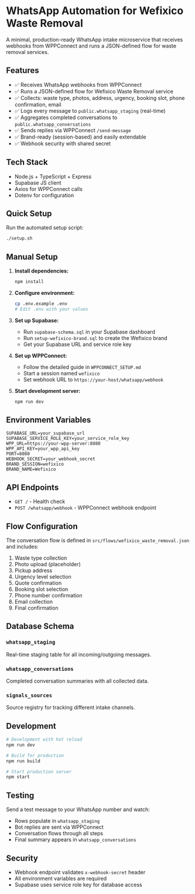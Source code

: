 # WhatsApp Automation for Wefixico Waste Removal

A minimal, production-ready WhatsApp intake microservice that receives webhooks from WPPConnect and runs a JSON-defined flow for waste removal services.

## Features

- ✅ Receives WhatsApp webhooks from WPPConnect
- ✅ Runs a JSON-defined flow for Wefixico Waste Removal service
- ✅ Collects: waste type, photos, address, urgency, booking slot, phone confirmation, email
- ✅ Logs every message to `public.whatsapp_staging` (real-time)
- ✅ Aggregates completed conversations to `public.whatsapp_conversations`
- ✅ Sends replies via WPPConnect `/send-message`
- ✅ Brand-ready (session-based) and easily extendable
- ✅ Webhook security with shared secret

## Tech Stack

- Node.js + TypeScript + Express
- Supabase JS client
- Axios for WPPConnect calls
- Dotenv for configuration

## Quick Setup

Run the automated setup script:
```bash
./setup.sh
```

## Manual Setup

1. **Install dependencies:**
   ```bash
   npm install
   ```

2. **Configure environment:**
   ```bash
   cp .env.example .env
   # Edit .env with your values
   ```

3. **Set up Supabase:**
   - Run `supabase-schema.sql` in your Supabase dashboard
   - Run `setup-wefixico-brand.sql` to create the Wefixico brand
   - Get your Supabase URL and service role key

4. **Set up WPPConnect:**
   - Follow the detailed guide in `WPPCONNECT_SETUP.md`
   - Start a session named `wefixico`
   - Set webhook URL to `https://your-host/whatsapp/webhook`

5. **Start development server:**
   ```bash
   npm run dev
   ```

## Environment Variables

```env
SUPABASE_URL=your_supabase_url
SUPABASE_SERVICE_ROLE_KEY=your_service_role_key
WPP_URL=https://your-wpp-server:8080
WPP_API_KEY=your_wpp_api_key
PORT=8080
WEBHOOK_SECRET=your_webhook_secret
BRAND_SESSION=wefixico
BRAND_NAME=Wefixico
```

## API Endpoints

- `GET /` - Health check
- `POST /whatsapp/webhook` - WPPConnect webhook endpoint

## Flow Configuration

The conversation flow is defined in `src/flows/wefixico_waste_removal.json` and includes:

1. Waste type collection
2. Photo upload (placeholder)
3. Pickup address
4. Urgency level selection
5. Quote confirmation
6. Booking slot selection
7. Phone number confirmation
8. Email collection
9. Final confirmation

## Database Schema

### `whatsapp_staging`
Real-time staging table for all incoming/outgoing messages.

### `whatsapp_conversations`
Completed conversation summaries with all collected data.

### `signals_sources`
Source registry for tracking different intake channels.

## Development

```bash
# Development with hot reload
npm run dev

# Build for production
npm run build

# Start production server
npm start
```

## Testing

Send a test message to your WhatsApp number and watch:
- Rows populate in `whatsapp_staging`
- Bot replies are sent via WPPConnect
- Conversation flows through all steps
- Final summary appears in `whatsapp_conversations`

## Security

- Webhook endpoint validates `x-webhook-secret` header
- All environment variables are required
- Supabase uses service role key for database access
